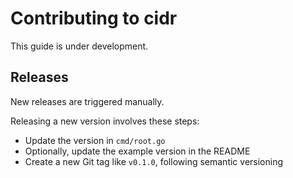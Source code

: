 # Contributing to cidr

This guide is under development.

## Releases

New releases are triggered manually.

Releasing a new version involves these steps:
* Update the version in `cmd/root.go`
* Optionally, update the example version in the README
* Create a new Git tag like `v0.1.0`, following semantic versioning
